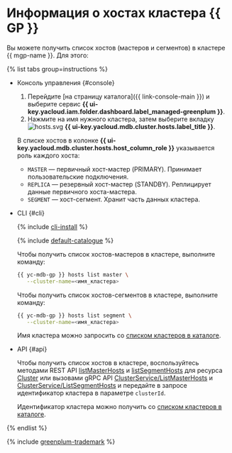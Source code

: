 # Информация о хостах кластера {{ GP }}

Вы можете получить список хостов (мастеров и сегментов) в кластере {{ mgp-name }}. Для этого:

{% list tabs group=instructions %}

- Консоль управления {#console}

    1. Перейдите [на страницу каталога]({{ link-console-main }}) и выберите сервис **{{ ui-key.yacloud.iam.folder.dashboard.label_managed-greenplum }}**.
    1. Нажмите на имя нужного кластера, затем выберите вкладку ![hosts.svg](../../../_assets/console-icons/cube.svg) **{{ ui-key.yacloud.mdb.cluster.hosts.label_title }}**.

    В списке хостов в колонке **{{ ui-key.yacloud.mdb.cluster.hosts.host_column_role }}** указывается роль каждого хоста:

    * `MASTER` — первичный хост-мастер (PRIMARY). Принимает пользовательские подключения.
    * `REPLICA` — резервный хост-мастер (STANDBY). Реплицирует данные первичного хоста-мастера.
    * `SEGMENT` — хост-сегмент. Хранит часть данных кластера.

- CLI {#cli}

    {% include [cli-install](../../../_includes/cli-install.md) %}

    {% include [default-catalogue](../../../_includes/default-catalogue.md) %}

    Чтобы получить список хостов-мастеров в кластере, выполните команду:

    ```bash
    {{ yc-mdb-gp }} hosts list master \
       --cluster-name=<имя_кластера>
    ```

    Чтобы получить список хостов-сегментов в кластере, выполните команду:

    ```bash
    {{ yc-mdb-gp }} hosts list segment \
       --cluster-name=<имя_кластера>
    ```

    Имя кластера можно запросить со [списком кластеров в каталоге](../cluster-list.md#list-clusters).

- API {#api}

    Чтобы получить список хостов в кластере, воспользуйтесь методами REST API [listMasterHosts](../../api-ref/Cluster/listMasterHosts.md) и [listSegmentHosts](../../api-ref/Cluster/listSegmentHosts.md) для ресурса [Cluster](../../api-ref/Cluster/index.md) или вызовами gRPC API [ClusterService/ListMasterHosts](../../api-ref/grpc/Cluster/listMasterHosts.md) и [ClusterService/ListSegmentHosts](../../api-ref/grpc/Cluster/listSegmentHosts.md) и передайте в запросе идентификатор кластера в параметре `clusterId`.

    Идентификатор кластера можно получить со [списком кластеров в каталоге](../cluster-list.md#list-clusters).

{% endlist %}


{% include [greenplum-trademark](../../../_includes/mdb/mgp/trademark.md) %}
